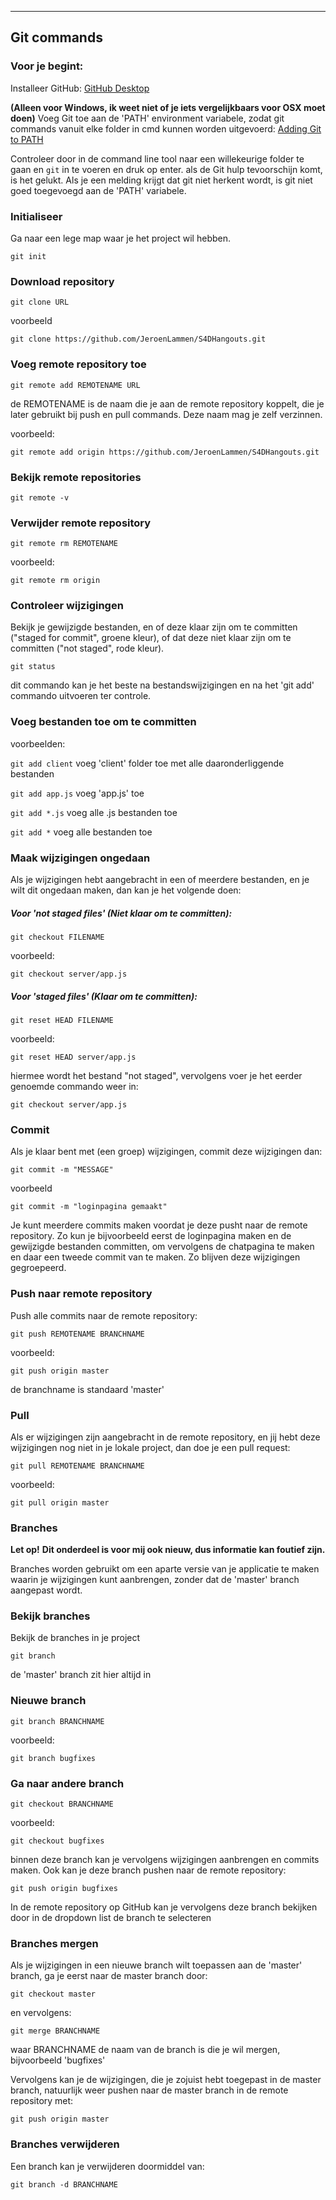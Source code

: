 ----
## Git commands


### Voor je begint:

Installeer GitHub:
[GitHub Desktop](https://desktop.github.com/)

**(Alleen voor Windows, ik weet niet of je iets vergelijkbaars voor OSX moet doen)**
Voeg Git toe aan de 'PATH' environment variabele, zodat git commands vanuit elke folder in cmd kunnen worden uitgevoerd:
[Adding Git to PATH](http://www.chambaud.com/2013/07/08/adding-git-to-path-when-using-github-for-windows/) 

Controleer door in de command line tool naar een willekeurige folder te gaan en `git` in te voeren en druk op enter. als de Git hulp tevoorschijn komt, is het gelukt. Als je een melding krijgt dat git niet herkent wordt, is git niet goed toegevoegd aan de 'PATH' variabele.

### Initialiseer
Ga naar een lege map waar je het project wil hebben.

`git init`

### Download repository

`git clone URL`

voorbeeld

`git clone https://github.com/JeroenLammen/S4DHangouts.git `

### Voeg remote repository toe

`git remote add REMOTENAME URL` 

de REMOTENAME is de naam die je aan de remote repository koppelt, die je later gebruikt bij push en pull commands. Deze naam mag je zelf verzinnen.

voorbeeld:

`git remote add origin https://github.com/JeroenLammen/S4DHangouts.git`

### Bekijk remote repositories

`git remote -v`

### Verwijder remote repository

`git remote rm REMOTENAME`

voorbeeld:

`git remote rm origin`

### Controleer wijzigingen

Bekijk je gewijzigde bestanden, en of deze klaar zijn om te committen ("staged for commit", groene kleur), of dat deze niet klaar zijn om te committen ("not staged", rode kleur).

`git status`

dit commando kan je het beste na bestandswijzigingen en na het 'git add' commando uitvoeren ter controle.

### Voeg bestanden toe om te committen
voorbeelden:

`git add client` voeg 'client' folder toe met alle daaronderliggende bestanden

`git add app.js` voeg 'app.js' toe

`git add *.js` voeg alle .js bestanden toe

`git add *` voeg alle bestanden toe

### Maak wijzigingen ongedaan

Als je wijzigingen hebt aangebracht in een of meerdere bestanden, en je wilt dit ongedaan maken, dan kan je het volgende doen:

##### Voor 'not staged files' (Niet klaar om te committen):
`git checkout FILENAME`

voorbeeld:

`git checkout server/app.js`

##### Voor 'staged files' (Klaar om te committen):

`git reset HEAD FILENAME`

voorbeeld:

`git reset HEAD server/app.js`

hiermee wordt het bestand "not staged", vervolgens voer je het eerder genoemde commando weer in:

`git checkout server/app.js`

### Commit

Als je klaar bent met (een groep) wijzigingen, commit deze wijzigingen dan:

`git commit -m "MESSAGE"`

voorbeeld

`git commit -m "loginpagina gemaakt"`

Je kunt meerdere commits maken voordat je deze pusht naar de remote repository. Zo kun je bijvoorbeeld eerst de loginpagina maken en de gewijzigde bestanden committen, om vervolgens de chatpagina te maken en daar een tweede commit van te maken. Zo blijven deze wijzigingen gegroepeerd.

### Push naar remote repository

Push alle commits naar de remote repository:

`git push REMOTENAME BRANCHNAME`

voorbeeld:

`git push origin master`

de branchname is standaard 'master'

### Pull

Als er wijzigingen zijn aangebracht in de remote repository, en jij hebt deze wijzigingen nog niet in je lokale project, dan doe je een pull request:

`git pull REMOTENAME BRANCHNAME`

voorbeeld:

`git pull origin master`

### Branches

**Let op!**
**Dit onderdeel is voor mij ook nieuw, dus informatie kan foutief zijn.**

Branches worden gebruikt om een aparte versie van je applicatie te maken waarin je wijzigingen kunt aanbrengen, zonder dat de 'master' branch aangepast wordt.

### Bekijk branches

Bekijk de branches in je project

`git branch`

de 'master' branch zit hier altijd in

### Nieuwe branch

`git branch BRANCHNAME`

voorbeeld:

`git branch bugfixes`

### Ga naar andere branch

`git checkout BRANCHNAME`

voorbeeld:

`git checkout bugfixes`

binnen deze branch kan je vervolgens wijzigingen aanbrengen en commits maken. Ook kan je deze branch pushen naar de remote repository:

`git push origin bugfixes`

In de remote repository op GitHub kan je vervolgens deze branch bekijken door in de dropdown list de branch te selecteren

### Branches mergen

Als je wijzigingen in een nieuwe branch wilt toepassen aan de 'master' branch, ga je eerst naar de master branch door:

`git checkout master`

en vervolgens:

`git merge BRANCHNAME`

waar BRANCHNAME de naam van de branch is die je wil mergen, bijvoorbeeld 'bugfixes'

Vervolgens kan je de wijzigingen, die je zojuist hebt toegepast in de master branch, natuurlijk weer pushen naar de master branch in de remote repository met:

`git push origin master`

### Branches verwijderen

Een branch kan je verwijderen doormiddel van:

`git branch -d BRANCHNAME`
